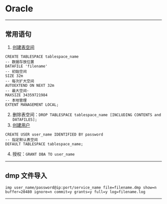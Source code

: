 # Oracle

---
## 常用语句
1. [创建表空间](https://www.techonthenet.com/oracle/tablespaces/index.php)
```oracle
CREATE TABLESPACE tablespace_name
-- 数据存放位置
DATAFILE 'filename'
-- 初始空间
SIZE 32m
-- 每次扩大空间
AUTOEXTEND ON NEXT 32m
-- 最大空间·
MAXSIZE 34359721984
-- 本地管理
EXTENT MANAGEMENT LOCAL;
```
2. 删除表空间：`DROP TABLESPACE tablespace_name [INCLUDING CONTENTS and DATAFILES];`
3. [创建用户](https://www.techonthenet.com/oracle/users/index.php)
```oracle
CREATE USER user_name IDENTIFIED BY password
-- 指定默认表空间
DEFAULT TABLESPACE tablespace_name;
```
4. 授权：`GRANT DBA TO user_name`
---
## dmp 文件导入
```
imp user_name/password@ip:port/service_name file=filename.dmp show=n buffer=20480 ignore=n commit=y grants=y full=y log=filename.log
```
---
